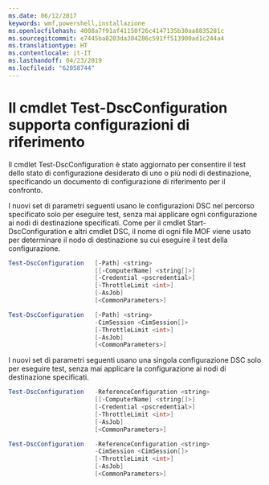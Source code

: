 ```yaml
---
ms.date: 06/12/2017
keywords: wmf,powershell,installazione
ms.openlocfilehash: 4008a7f91af41150f26c4147135b30aa8835281c
ms.sourcegitcommit: e7445ba8203da304286c591ff513900ad1c244a4
ms.translationtype: HT
ms.contentlocale: it-IT
ms.lasthandoff: 04/23/2019
ms.locfileid: "62058744"
---
```

# <a name="test-dscconfiguration-cmdlet-supports-reference-configurations"></a>Il cmdlet Test-DscConfiguration supporta configurazioni di riferimento

Il cmdlet Test-DscConfiguration è stato aggiornato per consentire il test dello stato di configurazione desiderato di uno o più nodi di destinazione, specificando un documento di configurazione di riferimento per il confronto.

I nuovi set di parametri seguenti usano le configurazioni DSC nel percorso specificato solo per eseguire test, senza mai applicare ogni configurazione ai nodi di destinazione specificati. Come per il cmdlet Start-DscConfiguration e altri cmdlet DSC, il nome di ogni file MOF viene usato per determinare il nodo di destinazione su cui eseguire il test della configurazione.

```powershell
Test-DscConfiguration   [-Path] <string>
                        [[-ComputerName] <string[]>]
                        [-Credential <pscredential>]
                        [-ThrottleLimit <int>]
                        [-AsJob]
                        [<CommonParameters>]

Test-DscConfiguration   [-Path] <string>
                        -CimSession <CimSession[]>
                        [-ThrottleLimit <int>]
                        [-AsJob]
                        [<CommonParameters>]
```

I nuovi set di parametri seguenti usano una singola configurazione DSC solo per eseguire test, senza mai applicare la configurazione ai nodi di destinazione specificati.

```powershell
Test-DscConfiguration   -ReferenceConfiguration <string>
                        [[-ComputerName] <string[]>]
                        [-Credential <pscredential>]
                        [-ThrottleLimit <int>]
                        [-AsJob]
                        [<CommonParameters>]

Test-DscConfiguration   -ReferenceConfiguration <string>
                        -CimSession <CimSession[]>
                        [-ThrottleLimit <int>]
                        [-AsJob]
                        [<CommonParameters>]
```
